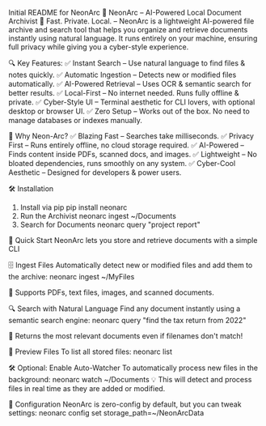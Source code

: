 Initial README for NeonArc
📌 NeonArc – AI-Powered Local Document Archivist
🚀 Fast. Private. Local. – NeonArc is a lightweight AI-powered file archive and search tool that helps you organize and retrieve documents instantly using natural language.
It runs entirely on your machine, ensuring full privacy while giving you a cyber-style experience.

🔍 Key Features:
✅ Instant Search – Use natural language to find files & notes quickly.
✅ Automatic Ingestion – Detects new or modified files automatically.
✅ AI-Powered Retrieval – Uses OCR & semantic search for better results.
✅ Local-First – No internet needed. Runs fully offline & private.
✅ Cyber-Style UI – Terminal aesthetic for CLI lovers, with optional desktop or browser UI.
✅ Zero Setup – Works out of the box. No need to manage databases or indexes manually.

📖 Why Neon-Arc?
✅ Blazing Fast – Searches take milliseconds.
✅ Privacy First – Runs entirely offline, no cloud storage required.
✅ AI-Powered – Finds content inside PDFs, scanned docs, and images.
✅ Lightweight – No bloated dependencies, runs smoothly on any system.
✅ Cyber-Cool Aesthetic – Designed for developers & power users.

🛠 Installation
1. Install via pip
pip install neonarc
2. Run the Archivist
neonarc ingest ~/Documents
3. Search for Documents
neonarc query "project report"

🚀 Quick Start
NeonArc lets you store and retrieve documents with a simple CLI

🗄 Ingest Files
Automatically detect new or modified files and add them to the archive:
neonarc ingest ~/MyFiles

🎯 Supports PDFs, text files, images, and scanned documents.

🔍 Search with Natural Language
Find any document instantly using a semantic search engine:
neonarc query "find the tax return from 2022"

📄 Returns the most relevant documents even if filenames don't match!

👀 Preview Files
To list all stored files:
neonarc list

🛠 Optional: Enable Auto-Watcher
To automatically process new files in the background:
neonarc watch ~/Documents
💡 This will detect and process files in real time as they are added or modified.

🔧 Configuration
NeonArc is zero-config by default, but you can tweak settings:
neonarc config set storage_path=~/NeonArcData
